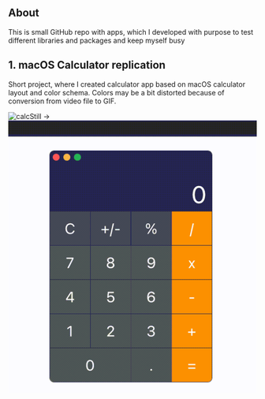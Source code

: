 ## About
This is small GitHub repo with apps, which I developed with purpose to test different libraries and packages and keep myself busy

## 1. macOS Calculator replication

Short project, where I created calculator app based on macOS calculator layout and color schema. Colors may be a bit distorted because of conversion from video file to GIF.

  ![calcStill](src/static/images/calculatorReplica.gif)
  ->
  ![calcGif](src/static/images/calculatorMacOS.gif) 
